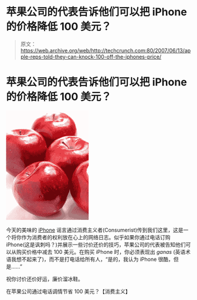 # 苹果公司的代表告诉他们可以把 iPhone 的价格降低 100 美元？

> 原文：<https://web.archive.org/web/http://techcrunch.com:80/2007/06/13/apple-reps-told-they-can-knock-100-off-the-iphones-price/>

# 苹果公司的代表告诉他们可以把 iPhone 的价格降低 100 美元？

[![applehaggle.jpg](img/1af5256b3e4fffc34a505e67dedf0ae1.png)](https://web.archive.org/web/20130628163939/http://tctechcrunch2011.files.wordpress.com/2007/06/applehaggle.jpg "applehaggle.jpg")

今天的美味的 [iPhone](https://web.archive.org/web/20130628163939/http://crunchgear.com/2007/06/12/unlocked-iphones-being-prepped/) 谣言通过消费主义者(Consumerist)传到我们这里，这是一个将你作为消费者的权利放在心上的网络日志。似乎如果你通过电话订购 iPhone(这是讽刺吗？)并展示一些讨价还价的技巧，苹果公司的代表被告知他们可以从购买价格中减去 100 美元。在购买 iPhone 时，你必须表现出 *ganas* (英语术语我想不起来了)，而不是打电话给所有人，“是的，我认为 iPhone 很酷，但是……”

祝你讨价还价好运，廉价溜冰鞋。

在苹果公司通过电话调情节省 100 美元？【消费主义】